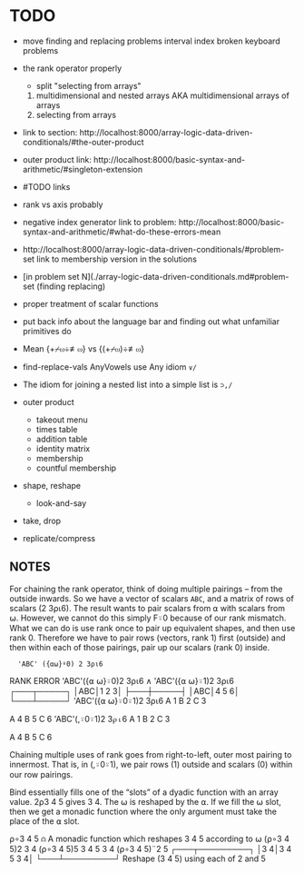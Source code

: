 # TODO
- move finding and replacing problems interval index broken keyboard problems
- the rank operator properly
	- split "selecting from arrays"
	1. multidimensional and nested arrays AKA multidimensional arrays of arrays
	2. selecting from arrays

- link to section: http://localhost:8000/array-logic-data-driven-conditionals/#the-outer-product
- outer product link: http://localhost:8000/basic-syntax-and-arithmetic/#singleton-extension
- #TODO links
- rank vs axis probably
- negative index generator link to problem: http://localhost:8000/basic-syntax-and-arithmetic/#what-do-these-errors-mean
- http://localhost:8000/array-logic-data-driven-conditionals/#problem-set link to membership version in the solutions
- [in problem set N](./array-logic-data-driven-conditionals.md#problem-set (finding replacing)
- proper treatment of scalar functions
- put back info about the language bar and finding out what unfamiliar primitives do
- Mean {+⌿⍵÷≢⍵} vs {(+⌿⍵)÷≢⍵}
- find-replace-vals AnyVowels use Any idiom `∨/`
- The idiom for joining a nested list into a simple list is `⊃,/`
- outer product
	- takeout menu
	- times table
	- addition table
	- identity matrix
	- membership
	- countful membership
- shape, reshape
	- look-and-say
- take, drop
- replicate/compress

## NOTES
For chaining the rank operator, think of doing multiple pairings – from the outside inwards. So we have a vector of scalars `ABC`, and a matrix of rows of scalars (2 3⍴⍳6). The result wants to pair scalars from ⍺ with scalars from ⍵. However, we cannot do this simply F⍤0 because of our rank mismatch. What we can do is use rank once to pair up equivalent shapes, and then use rank 0. Therefore we have to pair rows (vectors, rank 1) first (outside) and then within each of those pairings, pair up our scalars (rank 0) inside.

      'ABC' ({⍺⍵}⍤0) 2 3⍴⍳6
RANK ERROR
      'ABC'({⍺ ⍵}⍤0)2 3⍴⍳6
           ∧
      'ABC'({⍺ ⍵}⍤1)2 3⍴⍳6
┌───┬─────┐
│ABC│1 2 3│
├───┼─────┤
│ABC│4 5 6│
└───┴─────┘
      'ABC'({⍺ ⍵}⍤0⍤1)2 3⍴⍳6
A 1
B 2
C 3

A 4
B 5
C 6
      'ABC'(,⍤0⍤1)2 3⍴⍳6
A 1
B 2
C 3

A 4
B 5
C 6

Chaining multiple uses of rank goes from right-to-left, outer most pairing to innermost. That is, in (,⍤0⍤1), we pair rows (1) outside and scalars (0) within our row pairings.

Bind essentially fills one of the “slots” of a dyadic function with an array value. 2⍴3 4 5 gives 3 4. The ⍵ is reshaped by the ⍺. If we fill the ⍵ slot, then we get a monadic function where the only argument must take the place of the ⍺ slot.

⍴∘3 4 5  ⍝ A monadic function which reshapes 3 4 5 according to ⍵
      (⍴∘3 4 5)2
3 4
      (⍴∘3 4 5)5
3 4 5 3 4
      (⍴∘3 4 5)¨2 5
┌───┬─────────┐
│3 4│3 4 5 3 4│
└───┴─────────┘
Reshape (3 4 5) using each of 2 and 5
